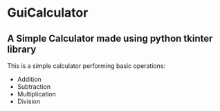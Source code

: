 # GuiCalculator
## A Simple Calculator made using python tkinter library
 This is a simple calculator performing basic operations:
* Addition
* Subtraction
 * Multiplication
 * Division

